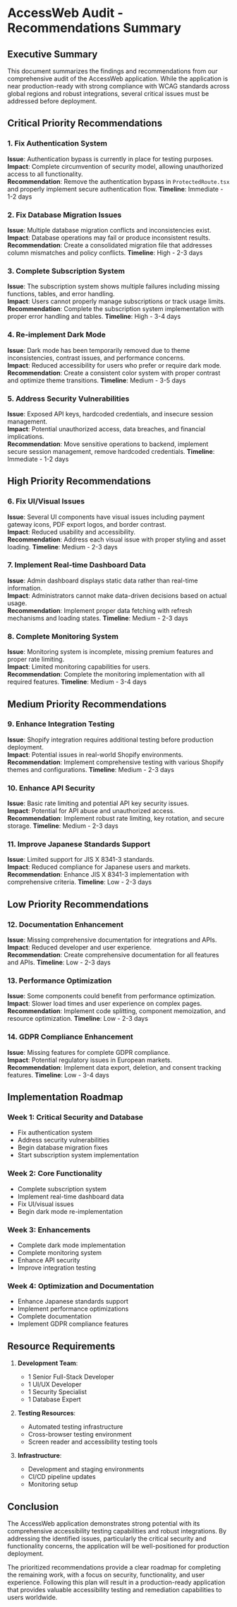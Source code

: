 # AccessWeb Audit - Recommendations Summary

## Executive Summary

This document summarizes the findings and recommendations from our comprehensive audit of the AccessWeb application. While the application is near production-ready with strong compliance with WCAG standards across global regions and robust integrations, several critical issues must be addressed before deployment.

## Critical Priority Recommendations

### 1. Fix Authentication System
**Issue**: Authentication bypass is currently in place for testing purposes.  
**Impact**: Complete circumvention of security model, allowing unauthorized access to all functionality.  
**Recommendation**: Remove the authentication bypass in `ProtectedRoute.tsx` and properly implement secure authentication flow.
**Timeline**: Immediate - 1-2 days

### 2. Fix Database Migration Issues
**Issue**: Multiple database migration conflicts and inconsistencies exist.  
**Impact**: Database operations may fail or produce inconsistent results.  
**Recommendation**: Create a consolidated migration file that addresses column mismatches and policy conflicts.
**Timeline**: High - 2-3 days

### 3. Complete Subscription System
**Issue**: The subscription system shows multiple failures including missing functions, tables, and error handling.  
**Impact**: Users cannot properly manage subscriptions or track usage limits.  
**Recommendation**: Complete the subscription system implementation with proper error handling and tables.
**Timeline**: High - 3-4 days

### 4. Re-implement Dark Mode
**Issue**: Dark mode has been temporarily removed due to theme inconsistencies, contrast issues, and performance concerns.  
**Impact**: Reduced accessibility for users who prefer or require dark mode.  
**Recommendation**: Create a consistent color system with proper contrast and optimize theme transitions.
**Timeline**: Medium - 3-5 days

### 5. Address Security Vulnerabilities
**Issue**: Exposed API keys, hardcoded credentials, and insecure session management.  
**Impact**: Potential unauthorized access, data breaches, and financial implications.  
**Recommendation**: Move sensitive operations to backend, implement secure session management, remove hardcoded credentials.
**Timeline**: Immediate - 1-2 days

## High Priority Recommendations

### 6. Fix UI/Visual Issues
**Issue**: Several UI components have visual issues including payment gateway icons, PDF export logos, and border contrast.  
**Impact**: Reduced usability and accessibility.  
**Recommendation**: Address each visual issue with proper styling and asset loading.
**Timeline**: Medium - 2-3 days

### 7. Implement Real-time Dashboard Data
**Issue**: Admin dashboard displays static data rather than real-time information.  
**Impact**: Administrators cannot make data-driven decisions based on actual usage.  
**Recommendation**: Implement proper data fetching with refresh mechanisms and loading states.
**Timeline**: Medium - 2-3 days

### 8. Complete Monitoring System
**Issue**: Monitoring system is incomplete, missing premium features and proper rate limiting.  
**Impact**: Limited monitoring capabilities for users.  
**Recommendation**: Complete the monitoring implementation with all required features.
**Timeline**: Medium - 3-4 days

## Medium Priority Recommendations

### 9. Enhance Integration Testing
**Issue**: Shopify integration requires additional testing before production deployment.  
**Impact**: Potential issues in real-world Shopify environments.  
**Recommendation**: Implement comprehensive testing with various Shopify themes and configurations.
**Timeline**: Medium - 2-3 days

### 10. Enhance API Security
**Issue**: Basic rate limiting and potential API key security issues.  
**Impact**: Potential for API abuse and unauthorized access.  
**Recommendation**: Implement robust rate limiting, key rotation, and secure storage.
**Timeline**: Medium - 2-3 days

### 11. Improve Japanese Standards Support
**Issue**: Limited support for JIS X 8341-3 standards.  
**Impact**: Reduced compliance for Japanese users and markets.  
**Recommendation**: Enhance JIS X 8341-3 implementation with comprehensive criteria.
**Timeline**: Low - 2-3 days

## Low Priority Recommendations

### 12. Documentation Enhancement
**Issue**: Missing comprehensive documentation for integrations and APIs.  
**Impact**: Reduced developer and user experience.  
**Recommendation**: Create comprehensive documentation for all features and APIs.
**Timeline**: Low - 2-3 days

### 13. Performance Optimization
**Issue**: Some components could benefit from performance optimization.  
**Impact**: Slower load times and user experience on complex pages.  
**Recommendation**: Implement code splitting, component memoization, and resource optimization.
**Timeline**: Low - 2-3 days

### 14. GDPR Compliance Enhancement
**Issue**: Missing features for complete GDPR compliance.  
**Impact**: Potential regulatory issues in European markets.  
**Recommendation**: Implement data export, deletion, and consent tracking features.
**Timeline**: Low - 3-4 days

## Implementation Roadmap

### Week 1: Critical Security and Database
- Fix authentication system
- Address security vulnerabilities
- Begin database migration fixes
- Start subscription system implementation

### Week 2: Core Functionality
- Complete subscription system
- Implement real-time dashboard data
- Fix UI/visual issues
- Begin dark mode re-implementation

### Week 3: Enhancements
- Complete dark mode implementation
- Complete monitoring system
- Enhance API security
- Improve integration testing

### Week 4: Optimization and Documentation
- Enhance Japanese standards support
- Implement performance optimizations
- Complete documentation
- Implement GDPR compliance features

## Resource Requirements

1. **Development Team**:
   - 1 Senior Full-Stack Developer
   - 1 UI/UX Developer
   - 1 Security Specialist
   - 1 Database Expert

2. **Testing Resources**:
   - Automated testing infrastructure
   - Cross-browser testing environment
   - Screen reader and accessibility testing tools

3. **Infrastructure**:
   - Development and staging environments
   - CI/CD pipeline updates
   - Monitoring setup

## Conclusion

The AccessWeb application demonstrates strong potential with its comprehensive accessibility testing capabilities and robust integrations. By addressing the identified issues, particularly the critical security and functionality concerns, the application will be well-positioned for production deployment.

The prioritized recommendations provide a clear roadmap for completing the remaining work, with a focus on security, functionality, and user experience. Following this plan will result in a production-ready application that provides valuable accessibility testing and remediation capabilities to users worldwide.